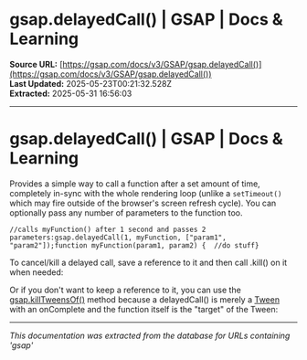 # gsap.delayedCall() | GSAP | Docs & Learning

**Source URL:** [https://gsap.com/docs/v3/GSAP/gsap.delayedCall()](https://gsap.com/docs/v3/GSAP/gsap.delayedCall())  
**Last Updated:** 2025-05-23T00:21:32.528Z  
**Extracted:** 2025-05-31 16:56:03

---

# gsap.delayedCall() | GSAP | Docs & Learning

Provides a simple way to call a function after a set amount of time, completely in-sync with the whole rendering loop (unlike a `setTimeout()` which may fire outside of the browser's screen refresh cycle). You can optionally pass any number of parameters to the function too.

```
//calls myFunction() after 1 second and passes 2 parameters:gsap.delayedCall(1, myFunction, ["param1", "param2"]);function myFunction(param1, param2) {  //do stuff}
```

To cancel/kill a delayed call, save a reference to it and then call .kill() on it when needed:

Or if you don't want to keep a reference to it, you can use the [gsap.killTweensOf()](https://gsap.com/docs/v3/GSAP/gsap.killTweensOf\(\)) method because a delayedCall() is merely a [Tween](https://gsap.com/docs/v3/GSAP/Tween) with an onComplete and the function itself is the "target" of the Tween:

---

*This documentation was extracted from the database for URLs containing 'gsap'*
